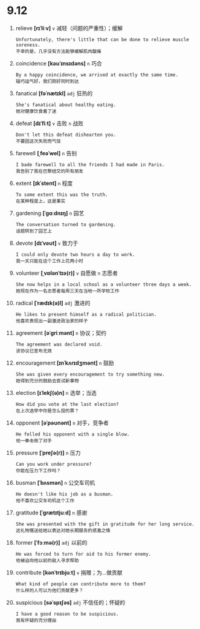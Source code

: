 # 9.12







1. relieve **[rɪˈliːv]** `v` 减轻（问题的严重性）；缓解
    ```
    Unfortunately, there's little that can be done to relieve muscle soreness.
    不幸的是，几乎没有方法能够缓解肌肉酸痛
    ```

2. coincidence **[kəʊˈɪnsɪdəns]** `n` 巧合
    ```
    By a happy coincidence, we arrived at exactly the same time.
    碰巧运气好，我们刚好同时到达
    ```

3. fanatical **[fəˈnætɪkl]** `adj` 狂热的
    ```
    She's fanatical about healthy eating.
    她对健康饮食着了迷
    ```

4. defeat **[dɪˈfiːt]** `v` 击败 `n` 战败
    ```
    Don't let this defeat dishearten you.
    不要因这次失败而气馁
    ```

5. farewell **[ˌfeəˈwel]** `n` 告别
    ```
    I bade farewell to all the friends I had made in Paris.
    我告别了我在巴黎结交的所有朋友
    ```

6. extent **[ɪkˈstent]** `n` 程度
    ```
    To some extent this was the truth.
    在某种程度上，这是事实
    ```

7. gardening **[ˈɡɑːdnɪŋ]** `n` 园艺
    ```
    The conversation turned to gardening.
    话题转到了园艺上
    ```

8. devote **[dɪˈvəʊt]** `v` 致力于
    ```
    I could only devote two hours a day to work.
    我一天只能在这个工作上花两小时
    ```

9. volunteer **[ˌvɒlənˈtɪə(r)]** `v` 自愿做 `n` 志愿者
    ```
    She now helps in a local school as a volunteer three days a week.
    她现在作为一名志愿者每周三天在当地一所学校工作
    ```

10. radical **[ˈrædɪk(ə)l]** `adj` 激进的
    ```
    He likes to present himself as a radical politician.
    他喜欢表现出一副激进政治家的样子
    ```

11. agreement **[əˈɡriːmənt]** `n` 协议；契约
    ```
    The agreement was declared void.
    该协议已宣布无效
    ```

12. encouragement **[ɪnˈkʌrɪdʒmənt]** `n` 鼓励
    ```
    She was given every encouragement to try something new.
    她得到充分的鼓励去尝试新事物
    ```

13. election **[ɪˈlekʃ(ə)n]** `n` 选举；当选
    ```
    How did you vote at the last election?
    在上次选举中你是怎么投的票？
    ```

14. opponent **[əˈpəʊnənt]** `n` 对手，竞争者
    ```
    He felled his opponent with a single blow.
    他一拳击倒了对手
    ```

15. pressure **[ˈpreʃə(r)]** `n` 压力
    ```
    Can you work under pressure?
    你能在压力下工作吗？
    ```

16. busman **[ˈbʌsmən]** `n` 公交车司机
    ```
    He doesn't like his job as a busman.
    他不喜欢公交车司机这个工作
    ```

17. gratitude **[ˈɡrætɪtjuːd]** `n` 感谢
    ```
    She was presented with the gift in gratitude for her long service.
    这礼物赠送给她以表达对她长期服务的感激之情
    ```

18. former **[ˈfɔːmə(r)]** `adj` 以前的
    ```
    He was forced to turn for aid to his former enemy.
    他被迫向他以前的敌人寻求帮助
    ```

19. contribute **[kənˈtrɪbjuːt]** `v` 捐赠；为...做贡献
    ```
    What kind of people can contribute more to them?
    什么样的人可以为他们贡献更多？
    ```

20. suspicious **[səˈspɪʃəs]** `adj` 不信任的；怀疑的
    ```
    I have a good reason to be suspicious.
    我有怀疑的充分理由
    ```
